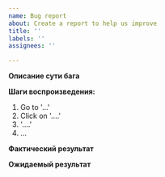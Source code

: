 ```yaml
---
name: Bug report
about: Create a report to help us improve
title: ''
labels: ''
assignees: ''

---
```


**Описание сути бага**


**Шаги воспроизведения:**

1. Go to '...'
2. Click on '....'
3. '....'
4. ...

**Фактический результат**


**Ожидаемый результат**
